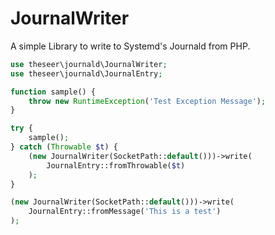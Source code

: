 # JournalWriter

A simple Library to write to Systemd's Journald from PHP.

```php
use theseer\journald\JournalWriter;
use theseer\journald\JournalEntry;

function sample() {
    throw new RuntimeException('Test Exception Message');
}

try {
    sample();
} catch (Throwable $t) {
    (new JournalWriter(SocketPath::default()))->write(
        JournalEntry::fromThrowable($t)
    );
}

(new JournalWriter(SocketPath::default()))->write(
    JournalEntry::fromMessage('This is a test')
);

```
